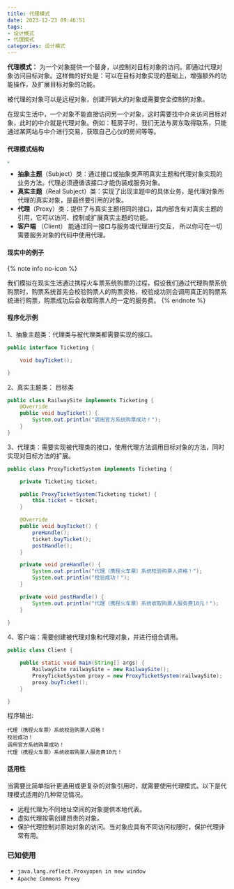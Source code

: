 ```yaml
---
title: 代理模式
date: 2023-12-23 09:46:51
tags:
- 设计模式
- 代理模式
categories: 设计模式
---
```


**代理模式：** 为一个对象提供一个替身，以控制对目标对象的访问。即通过代理对象访问目标对象。这样做的好处是：可以在目标对象实现的基础上，增强额外的功能操作，及扩展目标对象的功能。

被代理的对象可以是远程对象，创建开销大的对象或需要安全控制的对象。

在现实生活中，一个对象不能直接访问另一个对象，这时需要找中介来访问目标对象，此时的中介就是代理对象。例如：租房子时，我们无法与房东取得联系，只能通过某网站与中介进行交易，获取自己心仪的房间等等。

#### 代理模式结构

<img src="https://myblob-pics.oss-cn-hangzhou.aliyuncs.com/2023/designpattern/2560px-Proxy_pattern_diagram.png" style="zoom: 33%;" />

- **抽象主题**（Subject）类：通过接口或抽象类声明真实主题和代理对象实现的业务方法。代理必须遵循该接口才能伪装成服务对象。
- **真实主题**（Real Subject）类：实现了出现主题中的具体业务，是代理对象所代理的真实对象，是最终要引用的对象。
- **代理**（Proxy）类：提供了与真实主题相同的接口，其内部含有对真实主题的引用，它可以访问、控制或扩展真实主题的功能。
- **客户端** （Client） 能通过同一接口与服务或代理进行交互， 所以你可在一切需要服务对象的代码中使用代理。



#### 现实中的例子

{% note info no-icon %}

我们模拟在现实生活通过携程火车票系统购票的过程，假设我们通过代理购票系统购票时，购票系统首先会校验购票人的购票资格，校验成功则会调用真正的购票系统进行购票，购票成功后会收取购票人的一定的服务费。
{% endnote %}

#### 程序化示例

1、抽象主题类：代理类与被代理类都需要实现的接口。

```java
public interface Ticketing {

    void buyTicket();

}
```

2、真实主题类： 目标类

```java
public class RailwaySite implements Ticketing {
    @Override
    public void buyTicket() {
        System.out.println("调用官方系统购票成功！");
    }
}
```

3、代理类：需要实现被代理类的接口，使用代理方法调用目标对象的方法，同时实现对目标方法的扩展。

```java
public class ProxyTicketSystem implements Ticketing {

    private Ticketing ticket;

    public ProxyTicketSystem(Ticketing ticket) {
        this.ticket = ticket;
    }

    @Override
    public void buyTicket() {
        preHandle();
        ticket.buyTicket();
        postHandle();
    }

    private void preHandle() {
        System.out.println("代理（携程火车票）系统校验购票人资格！");
        System.out.println("校验成功！");
    }

    private void postHandle() {
        System.out.println("代理（携程火车票）系统收取购票人服务费10元！");
    }
    
}
```

4、客户端：需要创建被代理对象和代理对象，并进行组合调用。

```java
public class Client {

    public static void main(String[] args) {
        RailwaySite railwaySite = new RailwaySite();
        ProxyTicketSystem proxy = new ProxyTicketSystem(railwaySite);
        proxy.buyTicket();
    }

}
```

程序输出:

```
代理（携程火车票）系统校验购票人资格！
校验成功！
调用官方系统购票成功！
代理（携程火车票）系统收取购票人服务费10元！
```

#### 适用性

当需要比简单指针更通用或更复杂的对象引用时，就需要使用代理模式。以下是代理模式适用的几种常见情况。

- 远程代理为不同地址空间的对象提供本地代表。
- 虚拟代理按需创建昂贵的对象。
- 保护代理控制对原始对象的访问。当对象应具有不同访问权限时，保护代理非常有用。

### 已知使用

- `java.lang.reflect.Proxyopen in new window`
- `Apache Commons Proxy`
